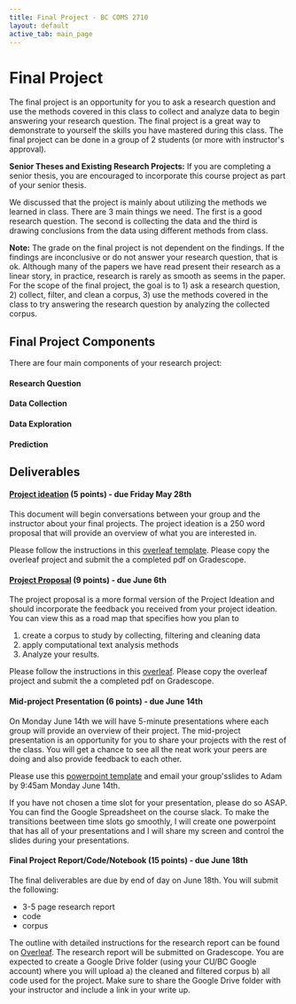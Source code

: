 ```yaml
---
title: Final Project - BC COMS 2710
layout: default
active_tab: main_page 
---
```


# Final Project

The final project is an opportunity for you to ask a research question and use the methods covered in this class
to collect and analyze data to begin answering your research question.
The final project is a great way to demonstrate to yourself the skills you have mastered during this class. 
The final project can be done in a group of 2 students (or more with instructor's approval).

**Senior Theses and Existing Research Projects:**
If you are completing a senior thesis, you are encouraged to incorporate this course project as part of your senior thesis.

We discussed that the project is mainly about utilizing the methods we learned in class. There are 3 main things we need. The first is a good research question. The second is collecting the data and the third is drawing conclusions from the data using different methods from class. 

**Note:** The grade on the final project is not dependent on the findings. If the findings are inconclusive or do not answer your research question, that is ok. Although many of the papers we have read present their research as a linear story, in practice, research is rarely as smooth as seems in the paper. For the scope of the final project, the goal is to 1) ask a research question, 2) collect, filter, and clean a corpus, 3) use the methods covered in the class to try answering the research question by analyzing the collected corpus.

## Final Project Components

There are four main components of your research project:

#### Research Question

<!--Quantifiable in text.-->

#### Data Collection



#### Data Exploration



#### Prediction


## Deliverables

#### [Project ideation](https://www.overleaf.com/read/yzpgxcgsqdvp) (5 points) - due Friday May 28th
This document will begin conversations between your group and the instructor about your final projects. 
The project ideation is a 250 word proposal that will provide an overview of what you are interested in. 

Please follow the instructions in this [overleaf template](https://www.overleaf.com/read/yzpgxcgsqdvp). Please copy the overleaf project and submit the a completed pdf on Gradescope. 

#### [Project Proposal](https://www.overleaf.com/read/hrqkdzbxhkym) (9 points) - due June 6th

The project proposal is a more formal version of the Project Ideation and should incorporate the feedback you received from your project ideation. 
You can view this as a road map that specifies how you plan to 

1. create a corpus to study by collecting, filtering and cleaning data
2. apply computational text analysis methods
3. Analyze your results. 

Please follow the instructions in this [overleaf](https://www.overleaf.com/read/hrqkdzbxhkym). Please copy the overleaf project and submit the a completed pdf on Gradescope. 


#### Mid-project Presentation (6 points) - due June 14th

On Monday June 14th we will have 5-minute presentations where each group will provide an overview of their project. 
The mid-project presentation is an opportunity for you to share your projects with the rest of the class. You will get a chance to see all the neat work your peers are doing and also provide feedback to each other.

Please use this [powerpoint template](slides/project-presentations.pptx) and email your group'sslides to Adam by 9:45am Monday June 14th.

If you have not chosen a time slot for your presentation, please do so ASAP. You can find the Google Spreadsheet on the course slack. To make the transitions beetween time slots go smoothly, I will create one powerpoint that has all of your presentations and I will share my screen and control the slides during your presentations.

#### Final Project Report/Code/Notebook (15 points) - due June 18th

The final deliverables are due by end of day on June 18th. You will submit the following:

- 3-5 page research report
- code
- corpus

The outline with detailed instructions for the research report can be found on [Overleaf](https://www.overleaf.com/read/ktmxfvvncbqr). The research report will be submitted on Gradescope. You are expected to create a Google Drive folder (using your CU/BC Google account) where you will upload a) the cleaned and filtered corpus b) all code used for the project. Make sure to share the Google Drive folder with your instructor and include a link in your write up.